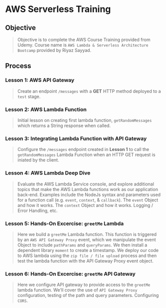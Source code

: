 # AWS Serverless Training 

## Objective
> Objective is to complete the AWS Course Training provided from Udemy. Course name is `AWS Lambda & Serverless Architecture Bootcamp` provided by Riyaz Sayyad. 

## Process 

### Lesson 1: AWS API Gateway
> Create an endpoint `/messages` with a **GET** HTTP method deployed to a `test` stage.

### Lesson 2: AWS Lambda Function 
> Initial lesson on creating first lambda function, `getRandomMessages` which returns a String response when called. 

### Lesson 3: Integrating Lambda Function with API Gateway
> Configure the `/messages` endpoint created in **Lesson 1** to call the `getRandomMessages` Lambda Function when an HTTP GET request is iniated by the client.

### Lesson 4: AWS Lambda Deep Dive
> Evaluate the AWS Lambda Service console, and explore additional topics that make the AWS Lambda functions work as our application back-end. Examples include the NodeJs syntax and parameters used for a function call (e.g. `event`, `context`, & `callback`). The `event` Object and how it works. The `context` Object and how it works. Logging / Error Handling, etc. 

### Lesson 5: Hands-On Excercise: `greetMe` Lambda
> Here we build a `greetMe` Lambda function. This function is triggered by an `AWS API Gateway Proxy` event, which we manipulate the event Object to include `pathParams` and `queryParams`. We then install a dependent library `moment` to create a timestamp. We deploy our code to AWS lambda using the `zip file / file upload` process and then test the lambda function with the API Gateway Proxy event object.

### Lesson 6: Hands-On Excercise: `greetMe` API Gateway
> Here we configure API gateway to provide access to the `greetMe` lambda function. We'll cover the use of `API Gateway Proxy` configuration, testing of the path and query parameters. Configuring `CORS`. 
